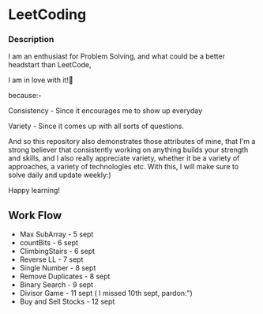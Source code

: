 # LeetCoding


### Description
I am an enthusiast for Problem Solving, and what could be a better headstart than LeetCode,

I am in love with it!🙈 

because:-

Consistency - Since it encourages me to show up everyday

Variety - Since it comes up with all sorts of questions.

And so this repository also demonstrates those attributes of mine, that I'm a strong believer that consistently working on anything builds your strength and skills, and I also really appreciate variety, whether it be a variety of approaches, a variety of technologies etc. With this, I will make sure to solve daily and update weekly:)

Happy learning!

## Work Flow

* Max SubArray    - 5 sept
* countBits       - 6 sept
* ClimbingStairs  - 6 sept
* Reverse LL - 7 sept
* Single Number - 8 sept
* Remove Duplicates - 8 sept
* Binary Search - 9 sept
* Divisor Game - 11 sept ( I missed 10th sept, pardon:")
* Buy and Sell Stocks - 12 sept


